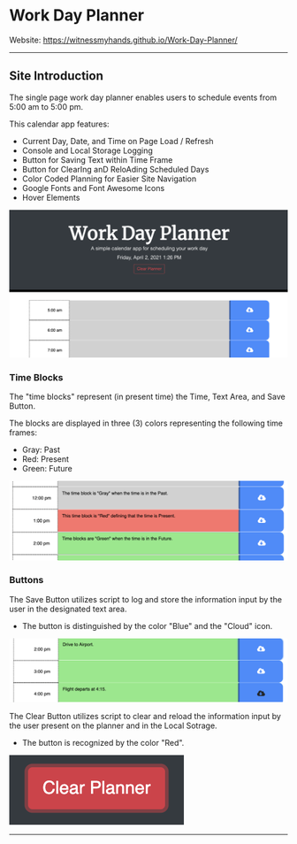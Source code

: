 # Work Day Planner

Website:
https://witnessmyhands.github.io/Work-Day-Planner/

---

## Site Introduction

The single page work day planner enables users to schedule events from 5:00 am to 5:00 pm.

This calendar app features:
* Current Day, Date, and Time on Page Load / Refresh
* Console and Local Storage Logging
* Button for Saving Text within Time Frame
* Button for ClearIng anD ReloAding Scheduled Days
* Color Coded Planning for Easier Site Navigation
* Google Fonts and Font Awesome Icons
* Hover Elements

![The calendar app allows Users to input and store their daily itinerary in the provided time blocks.](./assets/images/home.jpg)

### Time Blocks

The "time blocks" represent (in present time) the Time, Text Area, and Save Button.

The blocks are displayed in three (3) colors representing the following time frames:
* Gray: Past
* Red: Present
* Green: Future

![Depicted in the photo are the Time Block colors.](./assets/images/timeBlocks.jpg)

### Buttons

The Save Button utilizes script to log and store the information input by the user in the designated text area.
* The button is distinguished by the color "Blue" and the "Cloud" icon.

![When hovering over the save button, the Icon changes color emphasizing to the User the save function.](./assets/images/save.jpg)

The Clear Button utilizes script to clear and reload the information input by the user present on the planner and in the Local Sotrage.
* The button is recognized by the color "Red".

![When hovering over the clear button, the button fills with color emphasizing to the User the information will be cleared.](./assets/images/clear.jpg)

---
